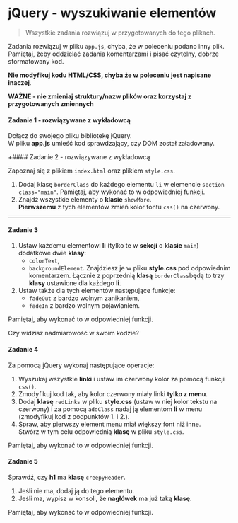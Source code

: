 #  jQuery - wyszukiwanie elementów

> Wszystkie zadania rozwiązuj w przygotowanych do tego plikach.

Zadania rozwiązuj w pliku `app.js`, chyba, że w poleceniu podano inny plik.
Pamiętaj, żeby oddzielać zadania komentarzami i pisać czytelny, dobrze sformatowany kod.  

**Nie modyfikuj kodu HTML/CSS, chyba że w poleceniu jest napisane inaczej**.

**WAŻNE -  nie zmieniaj struktury/nazw plików oraz korzystaj z przygotowanych zmiennych**

#### Zadanie 1 - rozwiązywane z wykładowcą

Dołącz do swojego pliku bibliotekę jQuery.  
W pliku **app.js** umieść kod sprawdzający, czy DOM został załadowany.

+#### Zadanie 2 - rozwiązywane z wykładowcą

Zapoznaj się z plikiem `index.html` oraz plikiem `style.css`.
1. Dodaj klasę ```borderClass``` do każdego elementu ```li``` w elemencie ```section class="main"```.
   Pamiętaj, aby wykonać to w odpowiedniej funkcji.
2. Znajdź wszystkie elementy o **klasie** ```showMore```.  
   **Pierwszemu** z tych elementów zmień kolor fontu ```css()``` na czerwony.

-------------------------------------------------------------------------------

#### Zadanie 3

1. Ustaw każdemu elementowi **li** (tylko te w **sekcji** o **klasie** ```main```) dodatkowe dwie **klasy**:
   * ```colorText```,
   * ```backgroundElement```.
   Znajdziesz je w pliku **style.css** pod odpowiednim komentarzem.
   Łącznie z poprzednią **klasą** ```borderClass```będą to trzy **klasy** ustawione dla każdego **li**.  
2. Ustaw także dla tych elementów następujące funkcje:
   * ```fadeOut``` z bardzo wolnym zanikaniem,
   * ```fadeIn``` z bardzo wolnym pojawianiem.

Pamiętaj, aby wykonać to w odpowiedniej funkcji.

Czy widzisz nadmiarowość w swoim kodzie?

#### Zadanie 4

Za pomocą jQuery wykonaj następujące operacje:
1. Wyszukaj wszystkie **linki** i ustaw im czerwony kolor za pomocą funkcji ```css()```.
2. Zmodyfikuj kod tak, aby kolor czerwony miały linki **tylko z menu**.
3. Dodaj **klasę** ```redLinks``` w pliku **style.css** (ustaw w niej kolor tekstu na czerwony) i za pomocą ```addClass``` nadaj ją elementom **li** w menu (zmodyfikuj kod z podpunktów 1. i 2.).
4. Spraw, aby pierwszy element menu miał większy font niż inne.  
   Stwórz w tym celu odpowiednią **klasę** w pliku `style.css`.

Pamiętaj, aby wykonać to w odpowiedniej funkcji.

#### Zadanie 5

Sprawdź, czy **h1** ma **klasę** ```creepyHeader```.
1. Jeśli nie ma, dodaj ją do tego elementu.
2. Jeśli ma, wypisz w konsoli, że **nagłówek** ma już taką **klasę**.

Pamiętaj, aby wykonać to w odpowiedniej funkcji.
